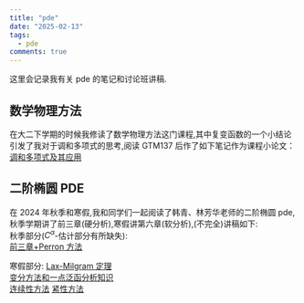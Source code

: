 ```yaml
---
title: "pde"
date: "2025-02-13"
tags:
  - pde
comments: true
---
```


这里会记录我有关 pde 的笔记和讨论班讲稿.

## 数学物理方法

在大二下学期的时候我修读了数学物理方法这门课程,其中复变函数的一个小结论引发了我对于调和多项式的思考,阅读 GTM137 后作了如下笔记作为课程小论文：
[调和多项式及其应用](elliptic-pde/harmonic-poly.pdf)

## 二阶椭圆 PDE

在 2024 年秋季和寒假,我和同学们一起阅读了韩青、林芳华老师的二阶椭圆 pde,秋季学期讲了前三章(硬分析),寒假讲第六章(软分析),(不完全)讲稿如下:  
秋季部分($C^\alpha$-估计部分有所缺失):  
[前三章+Perron 方法](elliptic-pde/fall-seminar.pdf)

寒假部分:
[Lax-Milgram 定理](elliptic-pde/note1.pdf)  
[变分方法和一点泛函分析知识](elliptic-pde/note2.1.pdf)  
[连续性方法](elliptic-pde/note2.2.pdf)
[紧性方法](elliptic-pde/note3.pdf)
